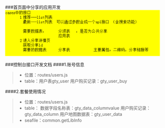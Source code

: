 ###首页面中分享的应用开发
![](/assets/QQ图片20171207155657.png)

###控制台接口开发文档
####1.账号信息

>* 位置：routes/users.js
>* table：用户表gty_user  用户购买记录：gty_user_buy

####2.套餐使用情况

>* 位置：routes/users.js
>* table：
    数据字段名称表：gty_data_columnvalue 
    用户购买记录： gty_data_column
    用户地图数据表：gty_user_data
>* seafile：common.getLibInfo






